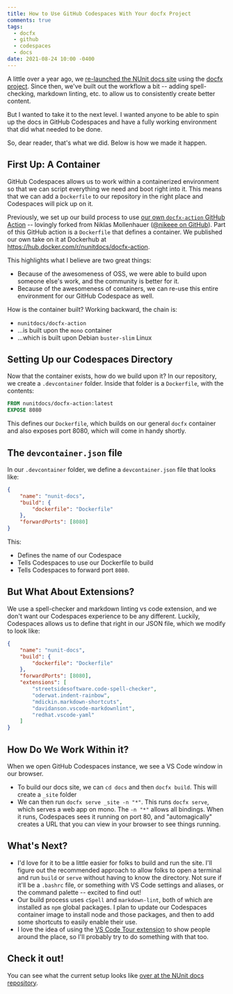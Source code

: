 ```yaml
---
title: How to Use GitHub Codespaces With Your docfx Project
comments: true
tags:
  - docfx
  - github
  - codespaces
  - docs
date: 2021-08-24 10:00 -0400
---
```

A little over a year ago, we [re-launched the NUnit docs site](https://seankilleen.com/2020/07/announcement-i-am-now-the-lead-for-the-nunit-docs-project/) using the [docfx project](https://dotnet.github.io/docfx/). Since then, we've built out the workflow a bit -- adding spell-checking, markdown linting, etc. to allow us to consistently create better content.

But I wanted to take it to the next level. I wanted anyone to be able to spin up the docs in GitHub Codespaces and have a fully working environment that did what needed to be done.

So, dear reader, that's what we did. Below is how we made it happen.

## First Up: A Container

GitHub Codespaces allows us to work within a containerized environment so that we can script everything we need and boot right into it. This means that we can add a `Dockerfile` to our repository in the right place and Codespaces will pick up on it.

Previously, we set up our build process to use [our own `docfx-action` GitHub Action](https://github.com/nunit/docfx-action) -- lovingly forked from Niklas Mollenhauer ([@nikeee on GitHub](https://github.com/nikeee/docfx-action)). Part of this GitHub action is a `Dockerfile` that defines a container. We published our own take on it at Dockerhub at <https://hub.docker.com/r/nunitdocs/docfx-action>.

This highlights what I believe are two great things:

* Because of the awesomeness of OSS, we were able to build upon someone else's work, and the community is better for it.
* Because of the awesomeness of containers, we can re-use this entire environment for our GitHub Codespace as well.

How is the container built? Working backward, the chain is:

* `nunitdocs/docfx-action`
* ...is built upon the `mono` container
* ...which is built upon Debian `buster-slim` Linux

## Setting Up our Codespaces Directory

Now that the container exists, how do we build upon it? In our repository, we create a `.devcontainer` folder. Inside that folder is a `Dockerfile`, with the contents:

```Dockerfile
FROM nunitdocs/docfx-action:latest
EXPOSE 8080
```

This defines our `Dockerfile`, which builds on our general `docfx` container and also exposes port 8080, which will come in handy shortly.

## The `devcontainer.json` file

In our `.devcontainer` folder, we define a `devcontainer.json` file that looks like:

```json
{
    "name": "nunit-docs",
    "build": {
        "dockerfile": "Dockerfile"
    },
    "forwardPorts": [8080]
}
```

This:

* Defines the name of our Codespace
* Tells Codespaces to use our Dockerfile to build
* Tells Codespaces to forward port `8080`.

## But What About Extensions?

We use a spell-checker and markdown linting vs code extension, and we don't want our Codespaces experience to be any different. Luckily, Codespaces allows us to define that right in our JSON file, which we modify to look like:

```json
{
    "name": "nunit-docs",
    "build": {
        "dockerfile": "Dockerfile"
    },
    "forwardPorts": [8080],
    "extensions": [
        "streetsidesoftware.code-spell-checker", 
        "oderwat.indent-rainbow", 
        "mdickin.markdown-shortcuts", 
        "davidanson.vscode-markdownlint",
        "redhat.vscode-yaml"
    ]
}
```

## How Do We Work Within it?

When we open GitHub Codespaces instance, we see a VS Code window in our browser.

* To build our docs site, we can `cd docs` and then `docfx build`. This will create a `_site` folder
* We can then run `docfx serve _site -n "*"`. This runs `docfx serve`, which serves a web app on mono. The `-n "*"` allows all bindings. When it runs, Codespaces sees it running on port 80, and "automagically" creates a URL that you can view in your browser to see things running.

## What's Next?

* I'd love for it to be a little easier for folks to build and run the site. I'll figure out the recommended approach to allow folks to open a terminal and run `build` or `serve` without having to know the directory. Not sure if it'll be a `.bashrc` file, or something with VS Code settings and aliases, or the command palette -- excited to find out!
* Our build process uses `cSpell` and `markdown-lint`, both of which are installed as `npm` global packages. I plan to update our Codespaces container image to install node and those packages, and then to add some shortcuts to easily enable their use.
* I love the idea of using the [VS Code Tour extension](https://github.com/microsoft/codetour) to show people around the place, so I'll probably try to do something with that too.

## Check it out!

You can see what the current setup looks like [over at the NUnit docs repository](https://github.com/nunit/docs/tree/master/.devcontainer).
